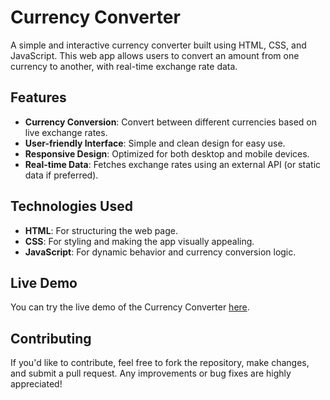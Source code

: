 # Currency Converter

A simple and interactive currency converter built using HTML, CSS, and JavaScript. This web app allows users to convert an amount from one currency to another, with real-time exchange rate data.

## Features

- **Currency Conversion**: Convert between different currencies based on live exchange rates.
- **User-friendly Interface**: Simple and clean design for easy use.
- **Responsive Design**: Optimized for both desktop and mobile devices.
- **Real-time Data**: Fetches exchange rates using an external API (or static data if preferred).

## Technologies Used

- **HTML**: For structuring the web page.
- **CSS**: For styling and making the app visually appealing.
- **JavaScript**: For dynamic behavior and currency conversion logic.

## Live Demo

You can try the live demo of the Currency Converter [here](link-to-live-demo).

## Contributing

If you'd like to contribute, feel free to fork the repository, make changes, and submit a pull request. Any improvements or bug fixes are highly appreciated!
